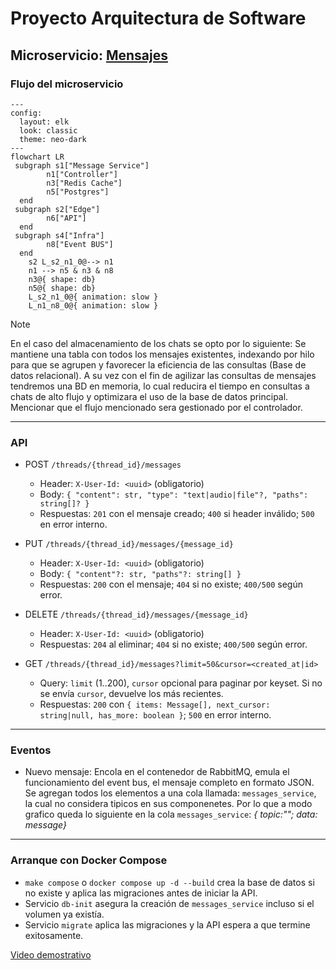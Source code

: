 # Proyecto Arquitectura de Software

## Microservicio: [Mensajes](https://github.com/KroderDev/INF326-tarea-2/blob/4b0a2607ba41b16b66e1b98ac9284e55ed72682f/.docs/message.svg)

### Flujo del microservicio

```mermaid
---
config:
  layout: elk
  look: classic
  theme: neo-dark
---
flowchart LR
 subgraph s1["Message Service"]
        n1["Controller"]
        n3["Redis Cache"]
        n5["Postgres"]
  end
 subgraph s2["Edge"]
        n6["API"]
  end
 subgraph s4["Infra"]
        n8["Event BUS"]
  end
    s2 L_s2_n1_0@--> n1
    n1 --> n5 & n3 & n8
    n3@{ shape: db}
    n5@{ shape: db}
    L_s2_n1_0@{ animation: slow } 
    L_n1_n8_0@{ animation: slow }
```
> [!NOTE]
> En el caso del almacenamiento de los chats se opto por lo siguiente: Se mantiene una tabla con todos los mensajes existentes, indexando por hilo para que se agrupen y favorecer la eficiencia de las consultas (Base de datos relacional). A su vez con el fin de agilizar las consultas de mensajes tendremos una BD en memoria, lo cual reducira el tiempo en consultas a chats de alto flujo y optimizara el uso de la base de datos principal. Mencionar que el flujo mencionado sera gestionado por el controlador.

---

### API

- POST `/threads/{thread_id}/messages`
  - Header: `X-User-Id: <uuid>` (obligatorio)
  - Body: `{ "content": str, "type": "text|audio|file"?, "paths": string[]? }`
  - Respuestas: `201` con el mensaje creado; `400` si header inválido; `500` en error interno.

- PUT `/threads/{thread_id}/messages/{message_id}`
  - Header: `X-User-Id: <uuid>` (obligatorio)
  - Body: `{ "content"?: str, "paths"?: string[] }`
  - Respuestas: `200` con el mensaje; `404` si no existe; `400/500` según error.

- DELETE `/threads/{thread_id}/messages/{message_id}`
  - Header: `X-User-Id: <uuid>` (obligatorio)
  - Respuestas: `204` al eliminar; `404` si no existe; `400/500` según error.

- GET `/threads/{thread_id}/messages?limit=50&cursor=<created_at|id>`
  - Query: `limit` (1..200), `cursor` opcional para paginar por keyset. Si no se envía `cursor`, devuelve los más recientes.
  - Respuestas: `200` con `{ items: Message[], next_cursor: string|null, has_more: boolean }`; `500` en error interno.
---

### Eventos

- Nuevo mensaje: Encola en el contenedor de RabbitMQ, emula el funcionamiento del event bus, el mensaje completo en formato JSON. Se agregan todos los elementos a una cola llamada: `messages_service`, la cual no considera tipicos en sus componenetes. Por lo que a modo grafico queda lo siguiente en la cola `messages_service`: _{ topic:""; data: message}_

---

### Arranque con Docker Compose

- `make compose` o `docker compose up -d --build` crea la base de datos si no existe y aplica las migraciones antes de iniciar la API.
- Servicio `db-init` asegura la creación de `messages_service` incluso si el volumen ya existía.
- Servicio `migrate` aplica las migraciones y la API espera a que termine exitosamente.

[Video demostrativo](https://github.com/user-attachments/assets/f8fb30be-6f26-442f-b3a2-591879852cf2)

